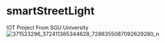 # smartStreetLight
IOT Project From SGU University
![371523296_372411385344628_7286355087092629280_n](https://github.com/thinh12112001/smartStreetLight/assets/74391992/9fab5eef-34f9-4701-a5b9-d0e06802592a)
